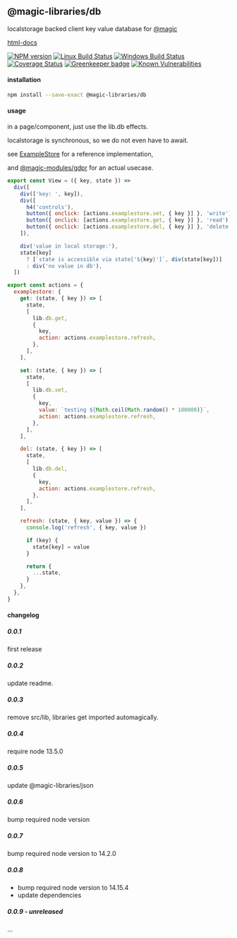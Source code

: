 ## @magic-libraries/db

localstorage backed client key value database for
[@magic](https://magic.github.io/core)

[html-docs](https://magic-libraries.github.io/db)

[![NPM version][npm-image]][npm-url]
[![Linux Build Status][travis-image]][travis-url]
[![Windows Build Status][appveyor-image]][appveyor-url]
[![Coverage Status][coveralls-image]][coveralls-url]
[![Greenkeeper badge][greenkeeper-image]][greenkeeper-url]
[![Known Vulnerabilities][snyk-image]][snyk-url]

#### <a name="install"></a>installation
```bash
npm install --save-exact @magic-libraries/db
```

#### <a name="usage"></a>usage
in a page/component, just use the lib.db effects.

localstorage is synchronous, so we do not even have to await.

see [ExampleStore](https://github.com/magic-libraries/db/tree/master/example/assets/ExampleStore.mjs) for a reference implementation,

and [@magic-modules/gdpr](https://github.com/magic-modules/gdpr) for an actual usecase.

```javascript
export const View = ({ key, state }) =>
  div([
    div(['key: ', key]),
    div([
      h4('controls'),
      button({ onclick: [actions.examplestore.set, { key }] }, 'write'),
      button({ onclick: [actions.examplestore.get, { key }] }, 'read'),
      button({ onclick: [actions.examplestore.del, { key }] }, 'delete'),
    ]),

    div('value in local storage:'),
    state[key]
      ? [`state is accessible via state['${key}']`, div(state[key])]
      : div('no value in db'),
  ])

export const actions = {
  examplestore: {
    get: (state, { key }) => [
      state,
      [
        lib.db.get,
        {
          key,
          action: actions.examplestore.refresh,
        },
      ],
    ],

    set: (state, { key }) => [
      state,
      [
        lib.db.set,
        {
          key,
          value: `testing ${Math.ceil(Math.random() * 100000)}`,
          action: actions.examplestore.refresh,
        },
      ],
    ],

    del: (state, { key }) => [
      state,
      [
        lib.db.del,
        {
          key,
          action: actions.examplestore.refresh,
        },
      ],
    ],

    refresh: (state, { key, value }) => {
      console.log('refresh', { key, value })

      if (key) {
        state[key] = value
      }

      return {
        ...state,
      }
    },
  },
}
```

#### changelog
##### 0.0.1
first release

##### 0.0.2
update readme.

##### 0.0.3
remove src/lib, libraries get imported automagically.

##### 0.0.4
require node 13.5.0

##### 0.0.5
update @magic-libraries/json

##### 0.0.6
bump required node version

##### 0.0.7
bump required node version to 14.2.0

##### 0.0.8
* bump required node version to 14.15.4
* update dependencies

##### 0.0.9 - unreleased
...

[npm-image]: https://img.shields.io/npm/v/@magic-libraries/db.svg
[npm-url]: https://www.npmjs.com/package/@magic-libraries/db
[travis-image]: https://img.shields.io/travis/com/magic-libraries/db/master
[travis-url]: https://travis-ci.com/magic-libraries/db
[appveyor-image]: https://img.shields.io/appveyor/ci/magiclibraries/db/master.svg
[appveyor-url]: https://ci.appveyor.com/project/magiclibraries/db/branch/master
[coveralls-image]: https://coveralls.io/repos/github/magic-libraries/db/badge.svg
[coveralls-url]: https://coveralls.io/github/magic-libraries/db
[greenkeeper-image]: https://badges.greenkeeper.io/magic-libraries/db.svg
[greenkeeper-url]: https://badges.greenkeeper.io/magic-libraries/db.svg
[snyk-image]: https://snyk.io/test/github/magic-libraries/db/badge.svg
[snyk-url]: https://snyk.io/test/github/magic-libraries/db
